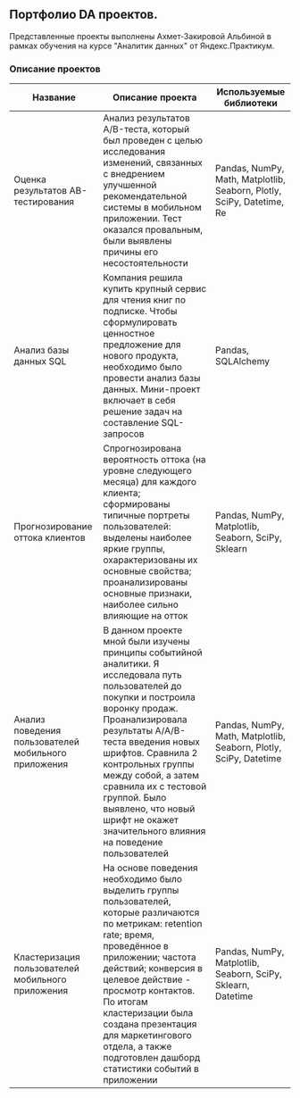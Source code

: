 ## Портфолио DA проектов.

Представленные проекты выполнены Ахмет-Закировой Альбиной в рамках обучения на курсе "Аналитик данных" от Яндекс.Практикум.

### Описание проектов

Название | Описание проекта| Используемые библиотеки
---------| ----------------|------------------------
Оценка результатов АВ-тестирования     | Анализ результатов A/B-теста, который был проведен с целью исследования изменений, связанных с внедрением улучшенной рекомендательной системы в мобильном приложении. Тест оказался провальным, были выявлены причины его несостоятельности   | Pandas, NumPy, Math, Matplotlib, Seaborn, Plotly, SciPy, Datetime, Re
Анализ базы данных SQL | Компания решила купить крупный сервис для чтения книг по подписке. Чтобы сформулировать ценностное предложение для нового продукта, необходимо было провести анализ базы данных. Мини-проект включает в себя решение задач на составление SQL-запросов | Pandas, SQLAlchemy
Прогнозирование оттока клиентов | Спрогнозирована вероятность оттока (на уровне следующего месяца) для каждого клиента; сформированы типичные портреты пользователей: выделены наиболее яркие группы, охарактеризованы их основные свойства; проанализированы основные признаки, наиболее сильно влияющие на отток | Pandas, NumPy, Matplotlib, Seaborn, SciPy, Sklearn
Анализ поведения пользователей мобильного приложения | В данном проекте мной были изучены принципы событийной аналитики. Я исследовала путь пользователей до покупки и построила воронку продаж. Проанализировала результаты A/A/B-теста введения новых шрифтов. Сравнила 2 контрольных группы между собой, а затем сравнила их с тестовой группой. Было выявлено, что новый шрифт не окажет значительного влияния на поведение пользователей | Pandas, NumPy, Math, Matplotlib, Seaborn, Plotly, SciPy, Datetime
Кластеризация пользователей мобильного приложения |На основе поведения необходимо было выделить группы пользователей, которые различаются по метрикам: retention rate; время, проведённое в приложении; частота действий; конверсия в целевое действие - просмотр контактов. По итогам кластеризации была создана презентация для маркетингового отдела, а также подготовлен дашборд статистики событий в приложении| Pandas, NumPy, Matplotlib, Seaborn, SciPy, Sklearn, Datetime
